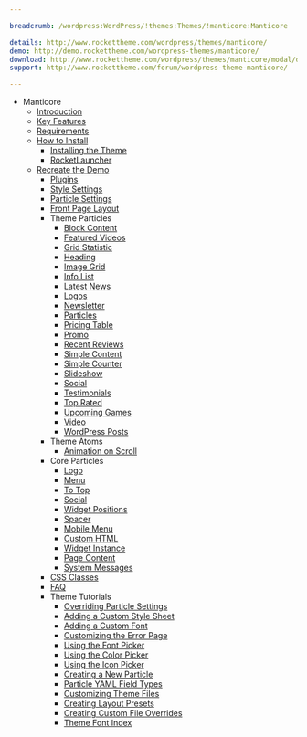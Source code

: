 ```yaml
---

breadcrumb: /wordpress:WordPress/!themes:Themes/!manticore:Manticore

details: http://www.rockettheme.com/wordpress/themes/manticore/
demo: http://demo.rockettheme.com/wordpress-themes/manticore/
download: http://www.rockettheme.com/wordpress/themes/manticore/modal/downloads
support: http://www.rockettheme.com/forum/wordpress-theme-manticore/

---
```


* Manticore
  - [Introduction]()
  - [Key Features](INDEX.md#key-features)
  - [Requirements](INDEX.md#requirements)
  - [How to Install](../../start/themes.md#how-to-install)
      + [Installing the Theme](http://docs.gantry.org/gantry5/basics/installation#installing-a-gantry-theme)
      + [RocketLauncher](../../start/rocketlauncher.md)
  - [Recreate the Demo](demo.md)
      + [Plugins](demo.md#recommended-plugins)
      + [Style Settings](demo_settings.md)
      + [Particle Settings](demo.md#particles)
      + [Front Page Layout](layout.md)
    - Theme Particles
        - [Block Content](particle_block.md)
        - [Featured Videos](particle_featuredvideo.md)
        - [Grid Statistic](particle_grid.md)
        - [Heading](particle_heading.md)
        - [Image Grid](particle_image.md)
        - [Info List](particle_info.md)
        - [Latest News](particle_latestnews.md)
        - [Logos](particle_logos.md)
        - [Newsletter](particle_newsletter.md)
        - [Particles](particle_particles.md)
        - [Pricing Table](particle_pricing.md)
        - [Promo](particle_promo.md)
        - [Recent Reviews](particle_recentreviews.md)
        - [Simple Content](particle_simple.md)
        - [Simple Counter](particle_simplecounter.md)
        - [Slideshow](particle_slideshow.md)
        - [Social](particle_social.md)
        - [Testimonials](particle_testimonials.md)
        - [Top Rated](particle_top.md)
        - [Upcoming Games](particle_upcoming.md)
        - [Video](particle_video.md)
        - [WordPress Posts](particle_wordpress.md)
    - Theme Atoms
        * [Animation on Scroll](atom_aos.md)
    - Core Particles
        + [Logo](http://docs.gantry.org/gantry5/particles/logo)
        + [Menu](http://docs.gantry.org/gantry5/particles/menu-control)
        + [To Top](http://docs.gantry.org/gantry5/particles/to-top)
        + [Social](http://docs.gantry.org/gantry5/particles/social)
        + [Widget Positions](http://docs.gantry.org/gantry5/particles/position)
        + [Spacer](http://docs.gantry.org/gantry5/particles/spacer)
        + [Mobile Menu](http://docs.gantry.org/gantry5/particles/mobile-menu)
        + [Custom HTML](http://docs.gantry.org/gantry5/particles/custom-html)
        + [Widget Instance](http://docs.gantry.org/gantry5/particles/module-instance)
        + [Page Content](http://docs.gantry.org/gantry5/particles/page-content)
        + [System Messages](http://docs.gantry.org/gantry5/particles/system-messages)
    - [CSS Classes](css.md)
    - [FAQ](faq.md)
    - Theme Tutorials
        + [Overriding Particle Settings](http://docs.gantry.org/gantry5/tutorials/overriding-particle-settings)
        + [Adding a Custom Style Sheet](http://docs.gantry.org/gantry5/tutorials/adding-a-custom-style-sheet)
        + [Adding a Custom Font](http://docs.gantry.org/gantry5/tutorials/fonts)
        + [Customizing the Error Page](http://docs.gantry.org/gantry5/tutorials/customize-the-error-page)
        + [Using the Font Picker](http://docs.gantry.org/gantry5/tutorials/using-the-font-picker)
        + [Using the Color Picker](http://docs.gantry.org/gantry5/tutorials/using-the-color-picker)
        + [Using the Icon Picker](http://docs.gantry.org/gantry5/tutorials/using-the-icon-picker)
        + [Creating a New Particle](http://docs.gantry.org/gantry5/advanced/creating-a-new-particle)
        + [Particle YAML Field Types](http://docs.gantry.org/gantry5/advanced/particle-yaml-field-types)
        + [Customizing Theme Files](http://docs.gantry.org/gantry5/advanced/customizing-theme-files)
        + [Creating Layout Presets](http://docs.gantry.org/gantry5/advanced/creating-layout-presets)
        + [Creating Custom File Overrides](http://docs.gantry.org/gantry5/advanced/file-overrides)
        + [Theme Font Index](../../../technical_tips/general/font_index.md)
